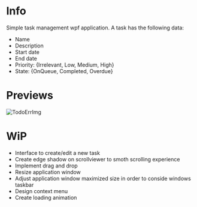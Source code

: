 # Info

Simple task management wpf application. 
A task has the following data:

* Name
* Description
* Start date
* End date
* Priority: {Irrelevant, Low, Medium, High}
* State: {OnQueue, Completed, Overdue}


# Previews

![TodoErrImg](https://user-images.githubusercontent.com/62349563/214608733-59444f16-eaa6-466e-802e-d18335c0bc7b.png)


# WiP

* Interface to create/edit a new task
* Create edge shadow on scrollviewer to smoth scrolling experience
* Implement drag and drop
* Resize application window
* Adjust application window maximized size in order to conside windows taskbar
* Design context menu
* Create loading animation
